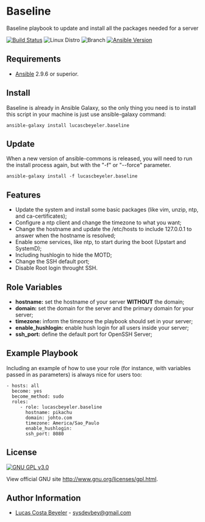Baseline
=========

Baseline playbook to update and install all the packages needed for a server

[![Build Status](https://travis-ci.org/lucascbeyeler/baseline.svg?branch=master)](https://travis-ci.org/lucascbeyeler/baseline)
![Linux Distro](https://img.shields.io/badge/platform-CentOS%20%7C%20Red%20Hat%20%7C%20Ubuntu-blue.svg)
![Branch](https://img.shields.io/badge/Branch-Master-green.svg)
[![Ansible Version](https://img.shields.io/badge/Ansible-2.9.6.0-green.svg)](https://www.ansible.com/)


Requirements
------------

* [Ansible](https://github.com/ansible/ansible) 2.9.6 or superior.


Install
--------------
Baseline is already in Ansible Galaxy, so the only thing you need is to install this script in your machine is just use ansible-galaxy command:

```
ansible-galaxy install lucascbeyeler.baseline
```

Update
--------------
When a new version of ansible-commons is released, you will need to run the install process again, but with the "-f" or "--force" parameter.

```
ansible-galaxy install -f lucascbeyeler.baseline
```

Features
--------------

* Update the system and install some basic packages (like vim, unzip, ntp, and ca-certificates);
* Configure a ntp client and change the timezone to what you want;
* Change the hostname and update the /etc/hosts to include 127.0.0.1 to answer when the hostname is resolved;
* Enable some services, like ntp, to start during the boot (Upstart and SystemD);
* Including hushlogin to hide the MOTD;
* Change the SSH default port;
* Disable Root login throught SSH.


Role Variables
--------------

* **hostname:** set the hostname of your server **WITHOUT** the domain;
* **domain:** set the domain for the server and the primary domain for your server;
* **timezone:** inform the timezone the playbook should set in your server;
* **enable_hushlogin:** enable hush login for all users inside your server;
* **ssh_port:** define the default port for OpenSSH Server;

Example Playbook
----------------

Including an example of how to use your role (for instance, with variables passed in as parameters) is always nice for users too:

```
- hosts: all
  become: yes
  become_method: sudo
  roles:
     - role: lucascbeyeler.baseline
       hostname: pikachu
       domain: johto.com
       timezone: America/Sao_Paulo
       enable_hushlogin:
       ssh_port: 8080
```

License
-------

[![GNU GPL v3.0](http://www.gnu.org/graphics/gplv3-127x51.png)](http://www.gnu.org/licenses/gpl.html)

View official GNU site <http://www.gnu.org/licenses/gpl.html>.

Author Information
------------------

* [Lucas Costa Beyeler](https://github.com/lucascbeyeler) - sysdevbey@gmail.com
